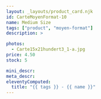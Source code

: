 ```yaml
---
layout: _layouts/product_card.njk
id: CarteMoyenFormat-10
name: Medium Size
tags: ["product", "moyen-format"]
description: >

photos:
  - Carte15x21hundert3_1-a.jpg
price: 4.50
stock: 5

mini_descr:
meta_descr:
eleventyComputed:
  title: "{{ tags }} - {{ name }}"
---
```

